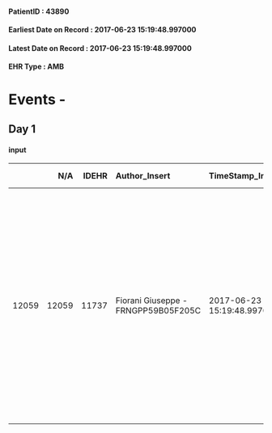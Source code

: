
#### PatientID : 43890
#### Earliest Date on Record : 2017-06-23 15:19:48.997000
#### Latest Date on Record : 2017-06-23 15:19:48.997000
#### EHR Type : AMB

# Events - 

## Day 1

#### input
|       |    N/A |   IDEHR | Author_Insert                       | TimeStamp_Insert           | EHRType   |   PatientID |   IDDigitalSignDocument | persone_vicine   |   Unnamed: 0_x.1 |   IDANAMNESI_SOCIALE | Patient   | FamigliaAltro   | Paziente_T   | FamigliaAltro_T   |   Non_Rilevabile_x.1 | Note_Non_Rilevabile_x.1   | opt_Problemi   | Note_I                                                                                                                                                                                                                                                                  | chk_contr_sintomi   | chk_competenza                                 | opt_paziente_a   | opt_famiglia_a   | opt_adeguatezza   | opt_paziente_solo   | ds_note_con                                                                                                                                                                     | opt_presente_assente   | Presenza_minori   | Caregiver_principale   | opt_capacita         | opt_necessario   | opt_presente   | opt_risorse_ec   | opt_paziente_psi   | opt_Ins_vol   | opt_paziente_ad   | opt_caregiver_ad   | opt_esenzione   | opt_inv_civile   |   ds_codice_es | Needs                   | Domestic partnership         | Fragility                    | opt_disponibilita_f   | opt_indennita_acc   | opt_legge   | opt_famiglia_psi   | opt_disponibilit_paz   |
|------:|-------:|--------:|:------------------------------------|:---------------------------|:----------|------------:|------------------------:|:-----------------|-----------------:|---------------------:|:----------|:----------------|:-------------|:------------------|---------------------:|:--------------------------|:---------------|:------------------------------------------------------------------------------------------------------------------------------------------------------------------------------------------------------------------------------------------------------------------------|:--------------------|:-----------------------------------------------|:-----------------|:-----------------|:------------------|:--------------------|:--------------------------------------------------------------------------------------------------------------------------------------------------------------------------------|:-----------------------|:------------------|:-----------------------|:---------------------|:-----------------|:---------------|:-----------------|:-------------------|:--------------|:------------------|:-------------------|:----------------|:-----------------|---------------:|:------------------------|:-----------------------------|:-----------------------------|:----------------------|:--------------------|:------------|:-------------------|:-----------------------|
| 12059 |  12059 |   11737 | Fiorani Giuseppe - FRNGPP59B05F205C | 2017-06-23 15:19:48.997000 | AMB       |       43890 |                  793059 | N/A              |             6457 |                 4079 | Si#1      | Si#1            | Parziale#2   | Si#1              |                    0 | NR                        | No#0           | Pz informata della diagnosi e della progressione molto grave a carico del fegato,con sovvertimento degli indicatori di funzione epatica. Il marito ed il pap√† hanno colto la drammaticit√† della situazione clinica e dell'assenza di spazi di trattamento terapeutico | controllo sintomi#0 | competenza/capacit√† assistenziale caregiver#0 | Indefinite#2     | Congruenti#1     | Si#1              | No#0                | Vive con il marito Stefano di aa 52 e due figlie di minore et√†:Arianna di aa 12 e Stella di anni 8. La pz ha entrambi i genitori viventi Francesco di aa 75 e Silvana di aa 71 | Presente#1             | Si#1              | il marito Stefano      | Non incrementabile#2 | No#0             | No#0           | Adeguate#1       | No#0               | No#0          | Totale#2          | Totale#2           | Si#1            | No#0             |             48 | Clinici#0;Psicologici#2 | Coniuge/Convivente#0;Figli#2 | sovraccarico assistenziale#4 | No#0                  | No#0                | Si#1        | S√¨#1              | No#0                   |


